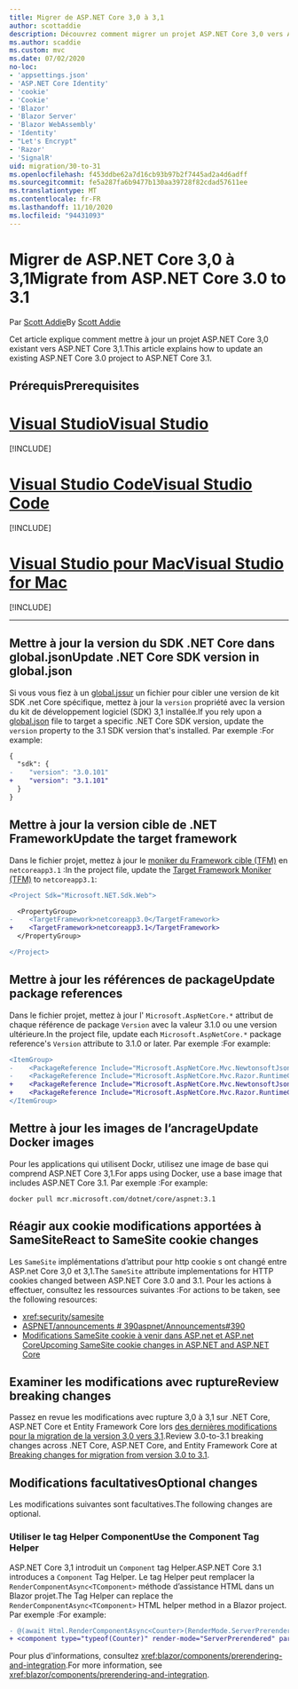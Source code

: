 ```yaml
---
title: Migrer de ASP.NET Core 3,0 à 3,1
author: scottaddie
description: Découvrez comment migrer un projet ASP.NET Core 3,0 vers ASP.NET Core 3,1.
ms.author: scaddie
ms.custom: mvc
ms.date: 07/02/2020
no-loc:
- 'appsettings.json'
- 'ASP.NET Core Identity'
- 'cookie'
- 'Cookie'
- 'Blazor'
- 'Blazor Server'
- 'Blazor WebAssembly'
- 'Identity'
- "Let's Encrypt"
- 'Razor'
- 'SignalR'
uid: migration/30-to-31
ms.openlocfilehash: f453ddbe62a7d16cb93b97b2f7445ad2a4d6adff
ms.sourcegitcommit: fe5a287fa6b9477b130aa39728f82cdad57611ee
ms.translationtype: MT
ms.contentlocale: fr-FR
ms.lasthandoff: 11/10/2020
ms.locfileid: "94431093"
---
```

# <a name="migrate-from-aspnet-core-30-to-31"></a><span data-ttu-id="afd5d-103">Migrer de ASP.NET Core 3,0 à 3,1</span><span class="sxs-lookup"><span data-stu-id="afd5d-103">Migrate from ASP.NET Core 3.0 to 3.1</span></span>

<span data-ttu-id="afd5d-104">Par [Scott Addie](https://github.com/scottaddie)</span><span class="sxs-lookup"><span data-stu-id="afd5d-104">By [Scott Addie](https://github.com/scottaddie)</span></span>

<span data-ttu-id="afd5d-105">Cet article explique comment mettre à jour un projet ASP.NET Core 3,0 existant vers ASP.NET Core 3,1.</span><span class="sxs-lookup"><span data-stu-id="afd5d-105">This article explains how to update an existing ASP.NET Core 3.0 project to ASP.NET Core 3.1.</span></span>

## <a name="prerequisites"></a><span data-ttu-id="afd5d-106">Prérequis</span><span class="sxs-lookup"><span data-stu-id="afd5d-106">Prerequisites</span></span>

# <a name="visual-studio"></a>[<span data-ttu-id="afd5d-107">Visual Studio</span><span class="sxs-lookup"><span data-stu-id="afd5d-107">Visual Studio</span></span>](#tab/visual-studio)

[!INCLUDE[](~/includes/net-core-prereqs-vs-3.1.md)]

# <a name="visual-studio-code"></a>[<span data-ttu-id="afd5d-108">Visual Studio Code</span><span class="sxs-lookup"><span data-stu-id="afd5d-108">Visual Studio Code</span></span>](#tab/visual-studio-code)

[!INCLUDE[](~/includes/net-core-prereqs-vsc-3.1.md)]

# <a name="visual-studio-for-mac"></a>[<span data-ttu-id="afd5d-109">Visual Studio pour Mac</span><span class="sxs-lookup"><span data-stu-id="afd5d-109">Visual Studio for Mac</span></span>](#tab/visual-studio-mac)

[!INCLUDE[](~/includes/net-core-prereqs-mac-3.1.md)]

---

## <a name="update-net-core-sdk-version-in-globaljson"></a><span data-ttu-id="afd5d-110">Mettre à jour la version du SDK .NET Core dans global.json</span><span class="sxs-lookup"><span data-stu-id="afd5d-110">Update .NET Core SDK version in global.json</span></span>

<span data-ttu-id="afd5d-111">Si vous vous fiez à un [global.jssur](/dotnet/core/tools/global-json) un fichier pour cibler une version de kit SDK .net Core spécifique, mettez à jour la `version` propriété avec la version du kit de développement logiciel (SDK) 3,1 installée.</span><span class="sxs-lookup"><span data-stu-id="afd5d-111">If you rely upon a [global.json](/dotnet/core/tools/global-json) file to target a specific .NET Core SDK version, update the `version` property to the 3.1 SDK version that's installed.</span></span> <span data-ttu-id="afd5d-112">Par exemple :</span><span class="sxs-lookup"><span data-stu-id="afd5d-112">For example:</span></span>

```diff
{
  "sdk": {
-    "version": "3.0.101"
+    "version": "3.1.101"
  }
}
```

## <a name="update-the-target-framework"></a><span data-ttu-id="afd5d-113">Mettre à jour la version cible de .NET Framework</span><span class="sxs-lookup"><span data-stu-id="afd5d-113">Update the target framework</span></span>

<span data-ttu-id="afd5d-114">Dans le fichier projet, mettez à jour le [moniker du Framework cible (TFM)](/dotnet/standard/frameworks) en `netcoreapp3.1` :</span><span class="sxs-lookup"><span data-stu-id="afd5d-114">In the project file, update the [Target Framework Moniker (TFM)](/dotnet/standard/frameworks) to `netcoreapp3.1`:</span></span>

```diff
<Project Sdk="Microsoft.NET.Sdk.Web">

  <PropertyGroup>
-    <TargetFramework>netcoreapp3.0</TargetFramework>
+    <TargetFramework>netcoreapp3.1</TargetFramework>
  </PropertyGroup>

</Project>
```

## <a name="update-package-references"></a><span data-ttu-id="afd5d-115">Mettre à jour les références de package</span><span class="sxs-lookup"><span data-stu-id="afd5d-115">Update package references</span></span>

<span data-ttu-id="afd5d-116">Dans le fichier projet, mettez à jour l' `Microsoft.AspNetCore.*` attribut de chaque référence de package `Version` avec la valeur 3.1.0 ou une version ultérieure.</span><span class="sxs-lookup"><span data-stu-id="afd5d-116">In the project file, update each `Microsoft.AspNetCore.*` package reference's `Version` attribute to 3.1.0 or later.</span></span> <span data-ttu-id="afd5d-117">Par exemple :</span><span class="sxs-lookup"><span data-stu-id="afd5d-117">For example:</span></span>

```diff
<ItemGroup>
-    <PackageReference Include="Microsoft.AspNetCore.Mvc.NewtonsoftJson" Version="3.0.0" />
-    <PackageReference Include="Microsoft.AspNetCore.Mvc.Razor.RuntimeCompilation" Version="3.0.0" Condition="'$(Configuration)' == 'Debug'" />
+    <PackageReference Include="Microsoft.AspNetCore.Mvc.NewtonsoftJson" Version="3.1.1" />
+    <PackageReference Include="Microsoft.AspNetCore.Mvc.Razor.RuntimeCompilation" Version="3.1.1" Condition="'$(Configuration)' == 'Debug'" />
</ItemGroup>
```

## <a name="update-docker-images"></a><span data-ttu-id="afd5d-118">Mettre à jour les images de l’ancrage</span><span class="sxs-lookup"><span data-stu-id="afd5d-118">Update Docker images</span></span>

<span data-ttu-id="afd5d-119">Pour les applications qui utilisent Dockr, utilisez une image de base qui comprend ASP.NET Core 3,1.</span><span class="sxs-lookup"><span data-stu-id="afd5d-119">For apps using Docker, use a base image that includes ASP.NET Core 3.1.</span></span> <span data-ttu-id="afd5d-120">Par exemple :</span><span class="sxs-lookup"><span data-stu-id="afd5d-120">For example:</span></span>

```console
docker pull mcr.microsoft.com/dotnet/core/aspnet:3.1
```

## <a name="react-to-samesite-no-loccookie-changes"></a><span data-ttu-id="afd5d-121">Réagir aux cookie modifications apportées à SameSite</span><span class="sxs-lookup"><span data-stu-id="afd5d-121">React to SameSite cookie changes</span></span>

<span data-ttu-id="afd5d-122">Les `SameSite` implémentations d’attribut pour http cookie s ont changé entre ASP.net Core 3,0 et 3,1.</span><span class="sxs-lookup"><span data-stu-id="afd5d-122">The `SameSite` attribute implementations for HTTP cookies changed between ASP.NET Core 3.0 and 3.1.</span></span> <span data-ttu-id="afd5d-123">Pour les actions à effectuer, consultez les ressources suivantes :</span><span class="sxs-lookup"><span data-stu-id="afd5d-123">For actions to be taken, see the following resources:</span></span>

* <xref:security/samesite>
* [<span data-ttu-id="afd5d-124">ASPNET/announcements # 390</span><span class="sxs-lookup"><span data-stu-id="afd5d-124">aspnet/Announcements#390</span></span>](https://github.com/aspnet/Announcements/issues/390)
* <span data-ttu-id="afd5d-125">[Modifications SameSite cookie à venir dans ASP.net et ASP.net Core](https://devblogs.microsoft.com/aspnet/upcoming-samesite-cookie-changes-in-asp-net-and-asp-net-core/)</span><span class="sxs-lookup"><span data-stu-id="afd5d-125">[Upcoming SameSite cookie changes in ASP.NET and ASP.NET Core](https://devblogs.microsoft.com/aspnet/upcoming-samesite-cookie-changes-in-asp-net-and-asp-net-core/)</span></span>

## <a name="review-breaking-changes"></a><span data-ttu-id="afd5d-126">Examiner les modifications avec rupture</span><span class="sxs-lookup"><span data-stu-id="afd5d-126">Review breaking changes</span></span>

<span data-ttu-id="afd5d-127">Passez en revue les modifications avec rupture 3,0 à 3,1 sur .NET Core, ASP.NET Core et Entity Framework Core lors [des dernières modifications pour la migration de la version 3,0 vers 3,1](/dotnet/core/compatibility/3.0-3.1).</span><span class="sxs-lookup"><span data-stu-id="afd5d-127">Review 3.0-to-3.1 breaking changes across .NET Core, ASP.NET Core, and Entity Framework Core at [Breaking changes for migration from version 3.0 to 3.1](/dotnet/core/compatibility/3.0-3.1).</span></span>

## <a name="optional-changes"></a><span data-ttu-id="afd5d-128">Modifications facultatives</span><span class="sxs-lookup"><span data-stu-id="afd5d-128">Optional changes</span></span>

<span data-ttu-id="afd5d-129">Les modifications suivantes sont facultatives.</span><span class="sxs-lookup"><span data-stu-id="afd5d-129">The following changes are optional.</span></span>

### <a name="use-the-component-tag-helper"></a><span data-ttu-id="afd5d-130">Utiliser le tag Helper Component</span><span class="sxs-lookup"><span data-stu-id="afd5d-130">Use the Component Tag Helper</span></span>

<span data-ttu-id="afd5d-131">ASP.NET Core 3,1 introduit un `Component` tag Helper.</span><span class="sxs-lookup"><span data-stu-id="afd5d-131">ASP.NET Core 3.1 introduces a `Component` Tag Helper.</span></span> <span data-ttu-id="afd5d-132">Le tag Helper peut remplacer la `RenderComponentAsync<TComponent>` méthode d’assistance HTML dans un Blazor projet.</span><span class="sxs-lookup"><span data-stu-id="afd5d-132">The Tag Helper can replace the `RenderComponentAsync<TComponent>` HTML helper method in a Blazor project.</span></span> <span data-ttu-id="afd5d-133">Par exemple :</span><span class="sxs-lookup"><span data-stu-id="afd5d-133">For example:</span></span>

```diff
- @(await Html.RenderComponentAsync<Counter>(RenderMode.ServerPrerendered, new { IncrementAmount = 10 }))
+ <component type="typeof(Counter)" render-mode="ServerPrerendered" param-IncrementAmount="10" />
```

<span data-ttu-id="afd5d-134">Pour plus d'informations, consultez <xref:blazor/components/prerendering-and-integration>.</span><span class="sxs-lookup"><span data-stu-id="afd5d-134">For more information, see <xref:blazor/components/prerendering-and-integration>.</span></span>
